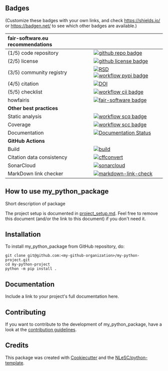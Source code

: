 ## Badges

(Customize these badges with your own links, and check https://shields.io/ or https://badgen.net/ to see which other badges are available.)

| fair-software.eu recommendations | |
| :-- | :--  |
| (1/5) code repository              | [![github repo badge](https://img.shields.io/badge/github-repo-000.svg?logo=github&labelColor=gray&color=blue)](git@github.com:<my-github-organization>/my-python-project) |
| (2/5) license                      | [![github license badge](https://img.shields.io/github/license/<my-github-organization>/my-python-project)](git@github.com:<my-github-organization>/my-python-project) |
| (3/5) community registry           | [![RSD](https://img.shields.io/badge/rsd-my_python_package-00a3e3.svg)](https://www.research-software.nl/software/my_python_package) [![workflow pypi badge](https://img.shields.io/pypi/v/my_python_package.svg?colorB=blue)](https://pypi.python.org/project/my_python_package/) |
| (4/5) citation                     | [![DOI](https://zenodo.org/badge/DOI/<replace-with-created-DOI>.svg)](https://doi.org/<replace-with-created-DOI>) |
| (5/5) checklist                    | [![workflow cii badge](https://bestpractices.coreinfrastructure.org/projects/<replace-with-created-project-identifier>/badge)](https://bestpractices.coreinfrastructure.org/projects/<replace-with-created-project-identifier>) |
| howfairis                          | [![fair-software badge](https://img.shields.io/badge/fair--software.eu-%E2%97%8F%20%20%E2%97%8F%20%20%E2%97%8F%20%20%E2%97%8F%20%20%E2%97%8B-yellow)](https://fair-software.eu) |
| **Other best practices**           | &nbsp; |
| Static analysis                    | [![workflow scq badge](https://sonarcloud.io/api/project_badges/measure?project=<my-github-organization>_my-python-project&metric=alert_status)](https://sonarcloud.io/dashboard?id=<my-github-organization>_my-python-project) |
| Coverage                           | [![workflow scc badge](https://sonarcloud.io/api/project_badges/measure?project=<my-github-organization>_my-python-project&metric=coverage)](https://sonarcloud.io/dashboard?id=<my-github-organization>_my-python-project) |
| Documentation                      | [![Documentation Status](https://readthedocs.org/projects/my-python-project/badge/?version=latest)](https://my-python-project.readthedocs.io/en/latest/?badge=latest) |
| **GitHub Actions**                 | &nbsp; |
| Build                              | [![build](git@github.com:<my-github-organization>/my-python-project/actions/workflows/build.yml/badge.svg)](git@github.com:<my-github-organization>/my-python-project/actions/workflows/build.yml) |
| Citation data consistency               | [![cffconvert](git@github.com:<my-github-organization>/my-python-project/actions/workflows/cffconvert.yml/badge.svg)](git@github.com:<my-github-organization>/my-python-project/actions/workflows/cffconvert.yml) |
| SonarCloud                         | [![sonarcloud](git@github.com:<my-github-organization>/my-python-project/actions/workflows/sonarcloud.yml/badge.svg)](git@github.com:<my-github-organization>/my-python-project/actions/workflows/sonarcloud.yml) |
| MarkDown link checker              | [![markdown-link-check](git@github.com:<my-github-organization>/my-python-project/actions/workflows/markdown-link-check.yml/badge.svg)](git@github.com:<my-github-organization>/my-python-project/actions/workflows/markdown-link-check.yml) |

## How to use my_python_package

Short description of package

The project setup is documented in [project_setup.md](project_setup.md). Feel free to remove this document (and/or the link to this document) if you don't need it.

## Installation

To install my_python_package from GitHub repository, do:

```console
git clone git@github.com:<my-github-organization>/my-python-project.git
cd my-python-project
python -m pip install .
```

## Documentation

Include a link to your project's full documentation here.

## Contributing

If you want to contribute to the development of my_python_package,
have a look at the [contribution guidelines](CONTRIBUTING.md).

## Credits

This package was created with [Cookiecutter](https://github.com/audreyr/cookiecutter) and the [NLeSC/python-template](https://github.com/NLeSC/python-template).
